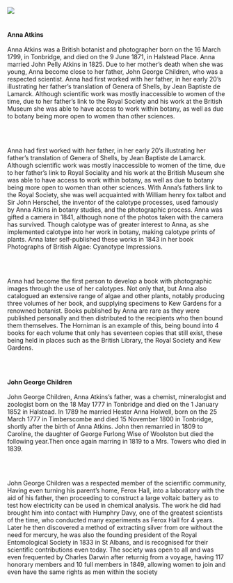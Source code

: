 <a href="https://juncture-digital.org"><img src="https://juncture-digital.org/images/ve-button.png"></a>

<param ve-config title="Anna Atkins" author="Trinity Barber" layout="vtl" banner="/images/banners/16c.jpg">

<param ve-entity eid="Q936183" aliases="Tonbridge">
<param ve-entity eid="Q99678204" aliases="Halstead Place">
<param ve-entity eid="Q6373" aliases="the British Museum">
<param ve-entity eid="Q2035885" aliases="Halstead">
<param ve-entity eid="Q188617" aliases="Kew Gardens">
<param ve-entity eid="Q1068262" aliases="The Royal Society">
<param ve-entity eid="Q23308" aliases="The British Liabrary">
<param ve-entity eid="Q6226" aliases="St Albans | the Royal Entomological Society">
<param ve-entity eid="Q26645227" aliases="Ferox Hall">

#

**Anna Atkins**
<br><br>
Anna Atkins was a British botanist and photographer born on the 16 March 1799, in Tonbridge, and died on the 9 June 1871, in Halstead Place. Anna married John Pelly Atkins in 1825. Due to her mother’s death when she was young, Anna become close to her father, John George Children, who was a respected scientist.
Anna had first worked with her father, in her early 20’s illustrating her father’s translation of Genera of Shells, by Jean Baptiste de Lamarck. Although scientific work was mostly inaccessible to women of the time, due to her father’s link to the Royal Society and his work at the British Museum she was able to have access to work within botany, as well as due to botany being more open to women than other sciences. 
<param ve-image url="https://upload.wikimedia.org/wikipedia/commons/4/48/Anna_Atkins_1861.jpg" attribution="Unknown authorUnknown author, Public domain, via Wikimedia Commons">
<param ve-map center="Q936183" zoom="10">
<param ve-map center="Q99678204" zoom="10">
<param ve-map center="Q6373" zoom="10">
<param ve-map center="Q1068262" zoom="10">
<br><br>

Anna had first worked with her father, in her early 20’s illustrating her father’s translation of Genera of Shells, by Jean Baptiste de Lamarck. Although scientific work was mostly inaccessible to women of the time, due to her father’s link to Royal Sociality and his work at the British Museum she was able to have access to work within botany, as well as due to botany being more open to women than other sciences. 
With Anna’s fathers link to the Royal Society, she was well acquainted with William henry fox talbot and Sir John Herschel, the inventor of the calotype processes, used famously by Anna Atkins in botany studies, and the photographic process. Anna was gifted a camera in 1841, although none of the photos taken with the camera has survived. Though calotype was of greater interest to Anna, as she implemented calotype into her work in botany, making calotype prints of plants. Anna later self-published these works in 1843 in her book Photographs of British Algae: Cyanotype Impressions.

<param ve-image url="https://upload.wikimedia.org/wikipedia/commons/f/f0/Anna_Atkins_-_New_Zealand_-_Google_Art_Project.jpg" attribution="Anna Atkins, Public domain, via Wikimedia Commons">
<param ve-map center="Q6373" zoom="10">
<param ve-map center="Q59013249" zoom="10">
<br><br>

Anna had become the first person to develop a book with photographic images through the use of her calotypes. Not only that, but Anna also catalogued an extensive range of algae and other plants, notably producing three volumes of her book, and supplying specimens to Kew Gardens for a renowned botanist. Books published by Anna are rare as they were published personally and then distributed to the recipients who then bound them themselves. The Horniman is an example of this, being bound into 4 books for each volume that only has seventeen copies that still exist, these being held in places such as the British Library, the Royal Society and Kew Gardens.

<param ve-image url="https://upload.wikimedia.org/wikipedia/commons/3/3c/Royal_Botanical_Gardens%2C_Kew_20160831.jpg" attribution="Suicasmo, CC BY-SA 4.0 <https://creativecommons.org/licenses/by-sa/4.0>, via Wikimedia Commons">
<param ve-map center="Q188617" zoom="10">
<param ve-map center="Q23308" zoom="10">
<param ve-map center="Q59013249" zoom="10">
<br><br>


**John George Children**
<br><br>
John George Children, Anna Atkins’s father, was a chemist, mineralogist and zoologist born on the 18 May 1777 in Tonbridge and died on the 1 January 1852 in Halstead. In 1789 he married Hester Anna Holwell, born on the 25 March 1777 in Timberscombe and died 15 November 1800 in Tonbridge, shortly after the birth of Anna Atkins. John then remarried in 1809 to Caroline, the daughter of George Furlong Wise of Woolston but died the following year.Then once again marring in 1819 to a Mrs. Towers who died in 1839.

<param ve-image url="https://upload.wikimedia.org/wikipedia/commons/d/df/John_George_Children.jpg" attribution="Benjamin Rawlinson Faulkner (1787-1849), Public domain, via Wikimedia Commons">
<param ve-map center="Q936183" zoom="10">
<param ve-map center="Q99678204" zoom="10">
<br><br>

John George Children was a respected member of the scientific community, Having even turning his parent’s home, Ferox Hall, into a laboratory with the aid of his father, then proceeding to construct a large voltaic battery as to test how electricity can be used in chemical analysis. The work he did had brought him into contact with Humphry Davy, one of the greatest scientists of the time, who conducted many experiments as Ferox Hall for 4 years. Later he then discovered a method of extracting silver from ore without the need for mercury, he was also the founding president of the Royal Entomological Society in 1833 in St Albans, and is recognised for their scientific contributions even today. The society was open to all and was even frequented by Charles Darwin after returnig from a voyage, having 117 honorary members and 10 full members in 1849, allowing women to join and even have the same rights as men within the society 

<param ve-image url="https://upload.wikimedia.org/wikipedia/commons/e/e5/TransEntSocLond1850Plate10.jpg" attribution="Hewitson 1850, Public domain, via Wikimedia Commons">
<param ve-map center="Q6226" zoom="10">
<param ve-map center="Q26645227" zoom="10">
